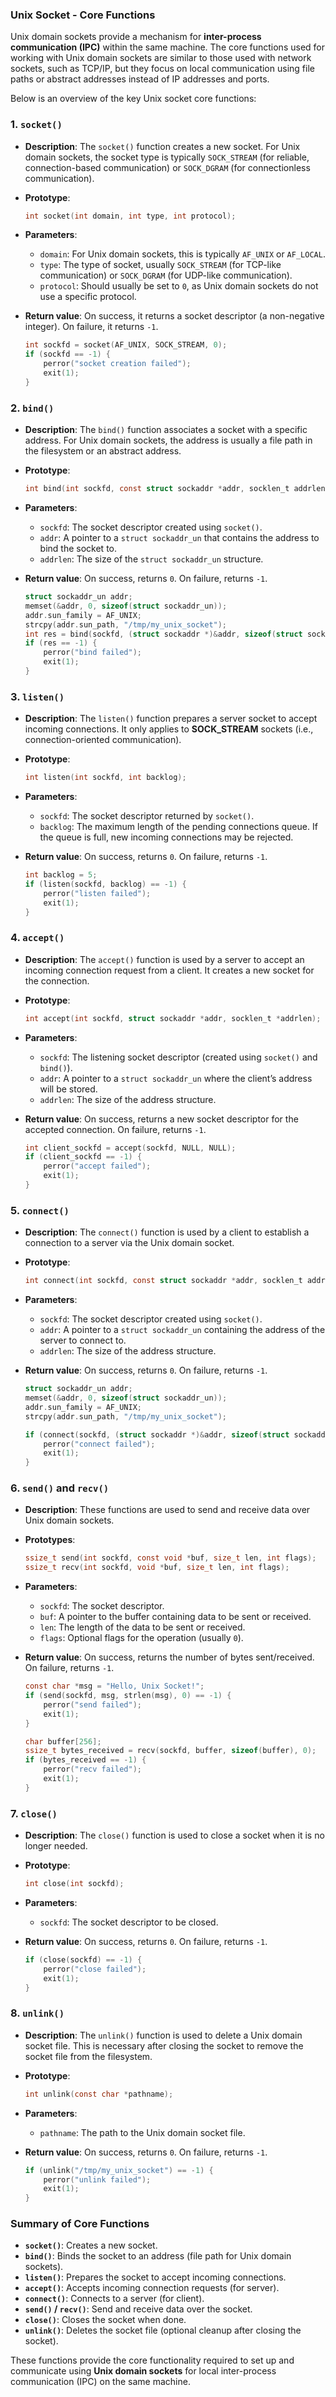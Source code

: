 ### **Unix Socket - Core Functions**

Unix domain sockets provide a mechanism for **inter-process communication (IPC)** within the same machine. The core functions used for working with Unix domain sockets are similar to those used with network sockets, such as TCP/IP, but they focus on local communication using file paths or abstract addresses instead of IP addresses and ports.

Below is an overview of the key Unix socket core functions:

### **1. `socket()`**
- **Description**: The `socket()` function creates a new socket. For Unix domain sockets, the socket type is typically `SOCK_STREAM` (for reliable, connection-based communication) or `SOCK_DGRAM` (for connectionless communication).
- **Prototype**:
  ```c
  int socket(int domain, int type, int protocol);
  ```
- **Parameters**:
  - `domain`: For Unix domain sockets, this is typically `AF_UNIX` or `AF_LOCAL`.
  - `type`: The type of socket, usually `SOCK_STREAM` (for TCP-like communication) or `SOCK_DGRAM` (for UDP-like communication).
  - `protocol`: Should usually be set to `0`, as Unix domain sockets do not use a specific protocol.

- **Return value**: On success, it returns a socket descriptor (a non-negative integer). On failure, it returns `-1`.

  ```c
  int sockfd = socket(AF_UNIX, SOCK_STREAM, 0);
  if (sockfd == -1) {
      perror("socket creation failed");
      exit(1);
  }
  ```

### **2. `bind()`**
- **Description**: The `bind()` function associates a socket with a specific address. For Unix domain sockets, the address is usually a file path in the filesystem or an abstract address.
- **Prototype**:
  ```c
  int bind(int sockfd, const struct sockaddr *addr, socklen_t addrlen);
  ```
- **Parameters**:
  - `sockfd`: The socket descriptor created using `socket()`.
  - `addr`: A pointer to a `struct sockaddr_un` that contains the address to bind the socket to.
  - `addrlen`: The size of the `struct sockaddr_un` structure.

- **Return value**: On success, returns `0`. On failure, returns `-1`.

  ```c
  struct sockaddr_un addr;
  memset(&addr, 0, sizeof(struct sockaddr_un));
  addr.sun_family = AF_UNIX;
  strcpy(addr.sun_path, "/tmp/my_unix_socket");
  int res = bind(sockfd, (struct sockaddr *)&addr, sizeof(struct sockaddr_un));
  if (res == -1) {
      perror("bind failed");
      exit(1);
  }
  ```

### **3. `listen()`**
- **Description**: The `listen()` function prepares a server socket to accept incoming connections. It only applies to **SOCK_STREAM** sockets (i.e., connection-oriented communication).
- **Prototype**:
  ```c
  int listen(int sockfd, int backlog);
  ```
- **Parameters**:
  - `sockfd`: The socket descriptor returned by `socket()`.
  - `backlog`: The maximum length of the pending connections queue. If the queue is full, new incoming connections may be rejected.

- **Return value**: On success, returns `0`. On failure, returns `-1`.

  ```c
  int backlog = 5;
  if (listen(sockfd, backlog) == -1) {
      perror("listen failed");
      exit(1);
  }
  ```

### **4. `accept()`**
- **Description**: The `accept()` function is used by a server to accept an incoming connection request from a client. It creates a new socket for the connection.
- **Prototype**:
  ```c
  int accept(int sockfd, struct sockaddr *addr, socklen_t *addrlen);
  ```
- **Parameters**:
  - `sockfd`: The listening socket descriptor (created using `socket()` and `bind()`).
  - `addr`: A pointer to a `struct sockaddr_un` where the client’s address will be stored.
  - `addrlen`: The size of the address structure.

- **Return value**: On success, returns a new socket descriptor for the accepted connection. On failure, returns `-1`.

  ```c
  int client_sockfd = accept(sockfd, NULL, NULL);
  if (client_sockfd == -1) {
      perror("accept failed");
      exit(1);
  }
  ```

### **5. `connect()`**
- **Description**: The `connect()` function is used by a client to establish a connection to a server via the Unix domain socket.
- **Prototype**:
  ```c
  int connect(int sockfd, const struct sockaddr *addr, socklen_t addrlen);
  ```
- **Parameters**:
  - `sockfd`: The socket descriptor created using `socket()`.
  - `addr`: A pointer to a `struct sockaddr_un` containing the address of the server to connect to.
  - `addrlen`: The size of the address structure.

- **Return value**: On success, returns `0`. On failure, returns `-1`.

  ```c
  struct sockaddr_un addr;
  memset(&addr, 0, sizeof(struct sockaddr_un));
  addr.sun_family = AF_UNIX;
  strcpy(addr.sun_path, "/tmp/my_unix_socket");
  
  if (connect(sockfd, (struct sockaddr *)&addr, sizeof(struct sockaddr_un)) == -1) {
      perror("connect failed");
      exit(1);
  }
  ```

### **6. `send()` and `recv()`**
- **Description**: These functions are used to send and receive data over Unix domain sockets.
- **Prototypes**:
  ```c
  ssize_t send(int sockfd, const void *buf, size_t len, int flags);
  ssize_t recv(int sockfd, void *buf, size_t len, int flags);
  ```
- **Parameters**:
  - `sockfd`: The socket descriptor.
  - `buf`: A pointer to the buffer containing data to be sent or received.
  - `len`: The length of the data to be sent or received.
  - `flags`: Optional flags for the operation (usually `0`).

- **Return value**: On success, returns the number of bytes sent/received. On failure, returns `-1`.

  ```c
  const char *msg = "Hello, Unix Socket!";
  if (send(sockfd, msg, strlen(msg), 0) == -1) {
      perror("send failed");
      exit(1);
  }

  char buffer[256];
  ssize_t bytes_received = recv(sockfd, buffer, sizeof(buffer), 0);
  if (bytes_received == -1) {
      perror("recv failed");
      exit(1);
  }
  ```

### **7. `close()`**
- **Description**: The `close()` function is used to close a socket when it is no longer needed.
- **Prototype**:
  ```c
  int close(int sockfd);
  ```
- **Parameters**:
  - `sockfd`: The socket descriptor to be closed.

- **Return value**: On success, returns `0`. On failure, returns `-1`.

  ```c
  if (close(sockfd) == -1) {
      perror("close failed");
      exit(1);
  }
  ```

### **8. `unlink()`**
- **Description**: The `unlink()` function is used to delete a Unix domain socket file. This is necessary after closing the socket to remove the socket file from the filesystem.
- **Prototype**:
  ```c
  int unlink(const char *pathname);
  ```
- **Parameters**:
  - `pathname`: The path to the Unix domain socket file.

- **Return value**: On success, returns `0`. On failure, returns `-1`.

  ```c
  if (unlink("/tmp/my_unix_socket") == -1) {
      perror("unlink failed");
      exit(1);
  }
  ```

### **Summary of Core Functions**
- **`socket()`**: Creates a new socket.
- **`bind()`**: Binds the socket to an address (file path for Unix domain sockets).
- **`listen()`**: Prepares the socket to accept incoming connections.
- **`accept()`**: Accepts incoming connection requests (for server).
- **`connect()`**: Connects to a server (for client).
- **`send()` / `recv()`**: Send and receive data over the socket.
- **`close()`**: Closes the socket when done.
- **`unlink()`**: Deletes the socket file (optional cleanup after closing the socket).

These functions provide the core functionality required to set up and communicate using **Unix domain sockets** for local inter-process communication (IPC) on the same machine.
